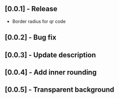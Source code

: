 ## [0.0.1] - Release

* Border radius for qr code

## [0.0.2] - Bug fix 

## [0.0.3] - Update description

## [0.0.4] - Add inner rounding

## [0.0.5] - Transparent background